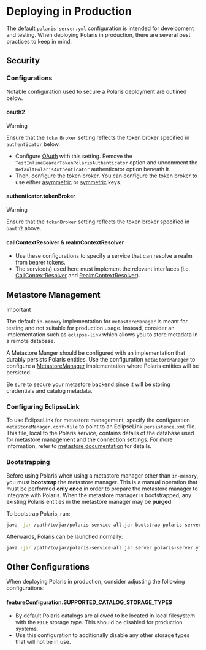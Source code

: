 # Deploying in Production

The default `polaris-server.yml` configuration is intended for development and testing. When deploying Polaris in production, there are several best practices to keep in mind.

## Security

### Configurations

Notable configuration used to secure a Polaris deployment are outlined below.

#### oauth2

> [!WARNING]  
> Ensure that the `tokenBroker` setting reflects the token broker specified in `authenticator` below.

* Configure [OAuth](https://oauth.net/2/) with this setting. Remove the `TestInlineBearerTokenPolarisAuthenticator` option and uncomment the `DefaultPolarisAuthenticator` authenticator option beneath it.
* Then, configure the token broker. You can configure the token broker to use either [asymmetric](https://github.com/apache/polaris/blob/b482617bf8cc508b37dbedf3ebc81a9408160a5e/polaris-service/src/main/java/io/polaris/service/auth/JWTRSAKeyPair.java#L24) or [symmetric](https://github.com/apache/polaris/blob/b482617bf8cc508b37dbedf3ebc81a9408160a5e/polaris-service/src/main/java/io/polaris/service/auth/JWTSymmetricKeyBroker.java#L23) keys.

#### authenticator.tokenBroker

> [!WARNING]  
> Ensure that the `tokenBroker` setting reflects the token broker specified in `oauth2` above.

#### callContextResolver & realmContextResolver
* Use these configurations to specify a service that can resolve a realm from bearer tokens.
* The service(s) used here must implement the relevant interfaces (i.e. [CallContextResolver](https://github.com/apache/polaris/blob/8290019c10290a600e40b35ddb1e2f54bf99e120/polaris-service/src/main/java/io/polaris/service/context/CallContextResolver.java#L27) and [RealmContextResolver](https://github.com/apache/polaris/blob/7ce86f10a68a3b56aed766235c88d6027c0de038/polaris-service/src/main/java/io/polaris/service/context/RealmContextResolver.java)).

## Metastore Management

> [!IMPORTANT]  
> The default `in-memory` implementation for `metastoreManager` is meant for testing and not suitable for production usage. Instead, consider an implementation such as `eclipse-link` which allows you to store metadata in a remote database.

A Metastore Manger should be configured with an implementation that durably persists Polaris entities. Use the configuration `metaStoreManager` to configure a [MetastoreManager](https://github.com/apache/polaris/blob/627dc602eb15a3258dcc32babf8def34cf6de0e9/polaris-core/src/main/java/io/polaris/core/persistence/PolarisMetaStoreManager.java#L47) implementation where Polaris entities will be persisted. 

Be sure to secure your metastore backend since it will be storing credentials and catalog metadata.

### Configuring EclipseLink

To use EclipseLink for metastore management, specify the configuration `metaStoreManager.conf-file` to point to an EclipseLink `persistence.xml` file. This file, local to the Polaris service, contains details of the database used for metastore management and the connection settings. For more information, refer to [metastore documentation](./metastores.md) for details.

### Bootstrapping

Before using Polaris when using a metastore manager other than `in-memory`, you must **bootstrap** the metastore manager. This is a manual operation that must be performed **only once** in order to prepare the metastore manager to integrate with Polaris. When the metastore manager is bootstrapped, any existing Polaris entities in the metastore manager may be **purged**.

To bootstrap Polaris, run:

```bash
java -jar /path/to/jar/polaris-service-all.jar bootstrap polaris-server.yml
```

Afterwards, Polaris can be launched normally:

```bash
java -jar /path/to/jar/polaris-service-all.jar server polaris-server.yml
```

## Other Configurations

When deploying Polaris in production, consider adjusting the following configurations:

#### featureConfiguration.SUPPORTED_CATALOG_STORAGE_TYPES
  - By default Polaris catalogs are allowed to be located in local filesystem with the `FILE` storage type. This should be disabled for production systems.
  - Use this configuration to additionally disable any other storage types that will not be in use.



